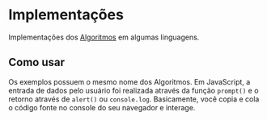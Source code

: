 # Implementações

Implementações dos [Algoritmos](https://github.com/0xDanilo/Algoritmos/tree/master/Codigo) em algumas linguagens.

## Como usar

Os exemplos possuem o mesmo nome dos Algoritmos. Em JavaScript, a entrada de dados pelo usuário foi realizada através da função `prompt()` e o retorno através de `alert()` ou `console.log`. Basicamente, você copia e cola o código fonte no console do seu navegador e interage.